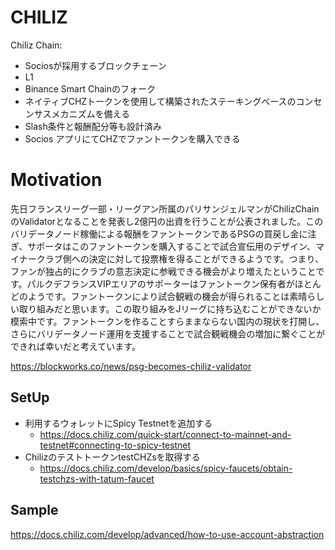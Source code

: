 # CHILIZ
Chiliz Chain:
- Sociosが採用するブロックチェーン
- L1
- Binance Smart Chainのフォーク
- ネイティブCHZトークンを使用して構築されたステーキングベースのコンセンサスメカニズムを備える
- Slash条件と報酬配分等も設計済み
- Socios アプリにてCHZでファントークンを購入できる

# Motivation
先日フランスリーグ一部・リーグアン所属のパリサンジェルマンがChilizChainのValidatorとなることを発表し2億円の出資を行うことが公表されました。このバリデータノード稼働による報酬をファントークンであるPSGの買戻し金に注ぎ、サポータはこのファントークンを購入することで試合宣伝用のデザイン、マイナークラブ側への決定に対して投票権を得ることができるようです。つまり、ファンが独占的にクラブの意志決定に参戦できる機会がより増えたということです。パルクデフランスVIPエリアのサポーターはファントークン保有者がほとんどのようです。ファントークンにより試合観戦の機会が得られることは素晴らしい取り組みだと思います。この取り組みをJリーグに持ち込むことができないか模索中です。ファントークンを作ることすらままならない国内の現状を打開し、さらにバリデータノード運用を支援することで試合観戦機会の増加に繋ぐことができれば幸いだと考えています。

https://blockworks.co/news/psg-becomes-chiliz-validator

## SetUp
- 利用するウォレットにSpicy Testnetを追加する
  - https://docs.chiliz.com/quick-start/connect-to-mainnet-and-testnet#connecting-to-spicy-testnet
- ChilizのテストトークンtestCHZsを取得する
  - https://docs.chiliz.com/develop/basics/spicy-faucets/obtain-testchzs-with-tatum-faucet

## Sample
https://docs.chiliz.com/develop/advanced/how-to-use-account-abstraction